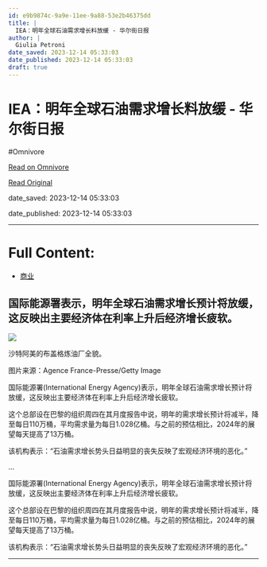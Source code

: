```yaml
---
id: e9b9874c-9a9e-11ee-9a88-53e2b46375dd
title: |
  IEA：明年全球石油需求增长料放缓 - 华尔街日报
author: |
  Giulia Petroni
date_saved: 2023-12-14 05:33:03
date_published: 2023-12-14 05:33:03
draft: true
---
```


# IEA：明年全球石油需求增长料放缓 - 华尔街日报
#Omnivore

[Read on Omnivore](https://omnivore.app/me/iea-18c692faafe)

[Read Original](https://cn.wsj.com/amp/articles/iea-%E6%98%8E%E5%B9%B4%E5%85%A8%E7%90%83%E7%9F%B3%E6%B2%B9%E9%9C%80%E6%B1%82%E5%A2%9E%E9%95%BF%E6%96%99%E6%94%BE%E7%BC%93-7cec5573)

date_saved: 2023-12-14 05:33:03

date_published: 2023-12-14 05:33:03

--- 

# Full Content: 

* [ 商业](https://cn.wsj.com/zh-hans/news/business?mod=breadcrumb)

## 国际能源署表示，明年全球石油需求增长预计将放缓，这反映出主要经济体在利率上升后经济增长疲软。

![](https://proxy-prod.omnivore-image-cache.app/0x0,s0Gh27gd6J33wtQQR_JDL_fIE2BZ80RQjZNPB6tPUFv8/https://images.wsj.net/im-900515?width=860&height=555) 

沙特阿美的布盖格炼油厂全貌。

 图片来源：Agence France-Presse/Getty Image

国际能源署(International Energy Agency)表示，明年全球石油需求增长预计将放缓，这反映出主要经济体在利率上升后经济增长疲软。

这个总部设在巴黎的组织周四在其月度报告中说，明年的需求增长预计将减半，降至每日110万桶，平均需求量为每日1.028亿桶。与之前的预估相比，2024年的展望每天提高了13万桶。

该机构表示：“石油需求增长势头日益明显的丧失反映了宏观经济环境的恶化。”

...

国际能源署(International Energy Agency)表示，明年全球石油需求增长预计将放缓，这反映出主要经济体在利率上升后经济增长疲软。

这个总部设在巴黎的组织周四在其月度报告中说，明年的需求增长预计将减半，降至每日110万桶，平均需求量为每日1.028亿桶。与之前的预估相比，2024年的展望每天提高了13万桶。

该机构表示：“石油需求增长势头日益明显的丧失反映了宏观经济环境的恶化。”

---

